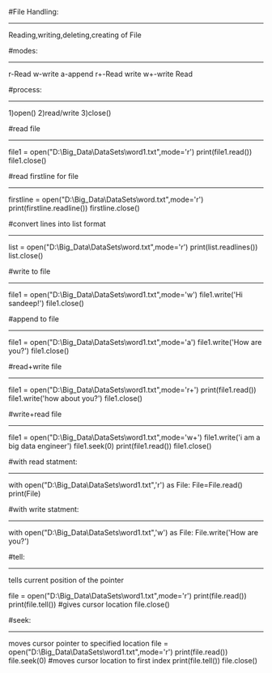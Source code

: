 

#File Handling:
*************
Reading,writing,deleting,creating of File

#modes:
******
r-Read
w-write
a-append
r+-Read write
w+-write Read  

#process:
********
1)open()
2)read/write
3)close()


#read file
**********
file1 = open("D:\Big_Data\DataSets\word1.txt",mode='r')
print(file1.read())
file1.close()

#read firstline for file
************************
firstline = open("D:\Big_Data\DataSets\word.txt",mode='r')
print(firstline.readline())
firstline.close()

#convert lines into list format
*******************************
list = open("D:\Big_Data\DataSets\word.txt",mode='r')
print(list.readlines())
list.close()


#write to file
**************
file1 = open("D:\Big_Data\DataSets\word1.txt",mode='w')
file1.write('Hi sandeep!')
file1.close()


#append to file
***************
file1 = open("D:\Big_Data\DataSets\word1.txt",mode='a')
file1.write('How are you?')
file1.close()

#read+write file
****************
file1 = open("D:\Big_Data\DataSets\word1.txt",mode='r+')
print(file1.read())
file1.write('how about you?')
file1.close()


#write+read file
****************
file1 = open("D:\Big_Data\DataSets\word1.txt",mode='w+')
file1.write('i am a big data engineer')
file1.seek(0)
print(file1.read())
file1.close()



#with read statment:
********************
with open("D:\Big_Data\DataSets\word1.txt",'r') as File:
    File=File.read()
    print(File)


#with write statment:
*********************
with open("D:\Big_Data\DataSets\word1.txt",'w') as File:
    File.write('How are you?')
	 
	
#tell:
******
tells current position of the pointer

file = open("D:\Big_Data\DataSets\word1.txt",mode='r')
print(file.read())
print(file.tell())          #gives cursor location
file.close()

#seek:
******
moves cursor pointer to specified location
file = open("D:\Big_Data\DataSets\word1.txt",mode='r')
print(file.read())
file.seek(0)                   #moves cursor location to first index
print(file.tell())
file.close()



